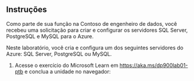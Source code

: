 ﻿---
lab:
    title: 'Laboratório 01: provisione serviços de banco de dados relacional do Azure'
    module: 'Módulo 02: explore dados relacionais no Azure'
---

## Instruções
Como parte de sua função na Contoso de engenheiro de dados, você recebeu uma solicitação para criar e configurar os servidores SQL Server, PostgreSQL e MySQL para o Azure.

Neste laboratório, você cria e configura um dos seguintes servidores do Azure: SQL Server, PostgreSQL ou MySQL.

1.	Acesse o exercício do Microsoft Learn em https://aka.ms/dp900lab01-ptb e conclua a unidade no navegador: 
